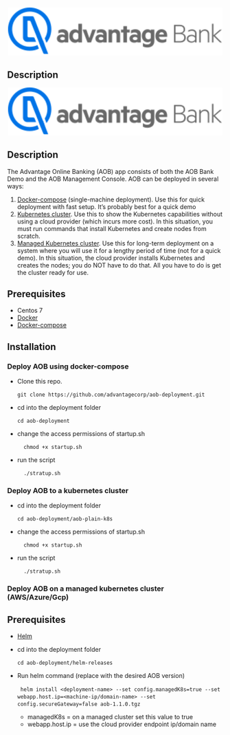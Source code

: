<p align="center">
  <a href="https://ci.advantageonlinebanking.com/" target="blank"><img  width=500 src="https://github.com/advantagecorp/aob-deployment/blob/master/advantageBank-logo.svg" alt="Advantage Bank logo"></a>
</p>

## Description
<p align="center">
  <a href="https://ci.advantageonlinebanking.com/" target="blank"><img  width=500 src="https://github.com/advantagecorp/aob-deployment/blob/master/advantageBank-logo.svg" alt="Advantage Bank logo"></a>
</p>

## Description
The Advantage Online Banking (AOB) app consists of both the AOB Bank Demo and the AOB Management Console. AOB can be deployed in several ways:
1.	[Docker-compose](#deploy-aob-using-docker-compose) (single-machine deployment). Use this for quick deployment with fast setup. It’s  probably best for a quick demo
2.	[Kubernetes cluster](#deploy-aob-to-a-kubernetes-cluster). Use this to show the Kubernetes capabilities without using a cloud provider (which incurs more cost). In this situation, you must run commands that install Kubernetes and create nodes from scratch.
3.	[Managed Kubernetes cluster](#deploy-aob-on-a-managed-kubernetes-cluster-awsazuregcp). Use this for long-term deployment on a system where you will use it for a lengthy period of time (not for a quick demo). In this situation, the cloud provider installs Kubernetes and creates the nodes; you do NOT have to do that. All you have to do is get the cluster ready for use.

## Prerequisites
-   Centos 7
- [Docker](https://docs.docker.com/engine/install/centos/)
- [Docker-compose](https://docs.docker.com/compose/install/)

## Installation
### Deploy AOB using docker-compose
- Clone this repo.

      git clone https://github.com/advantagecorp/aob-deployment.git

- cd into the deployment folder

      cd aob-deployment

- change the access permissions of startup.sh

        chmod +x startup.sh

- run the script

        ./stratup.sh

### Deploy AOB to a kubernetes cluster
- cd into the deployment folder

      cd aob-deployment/aob-plain-k8s

- change the access permissions of startup.sh

        chmod +x startup.sh

- run the script

        ./stratup.sh

### Deploy AOB on a managed kubernetes cluster (AWS/Azure/Gcp)
## Prerequisites
- [Helm](https://helm.sh/docs/intro/install/)
- cd into the deployment folder

      cd aob-deployment/helm-releases
- Run helm command (replace with the desired AOB version)

    ` 
    helm install <deployment-name>
    --set config.managedK8s=true
    --set webapp.host.ip=<machine-ip/domain-name>
    --set config.secureGateway=false aob-1.1.0.tgz
      `


  - managedK8s = on a managed cluster set this value to true
  - webapp.host.ip = use the cloud provider endpoint ip/domain name
